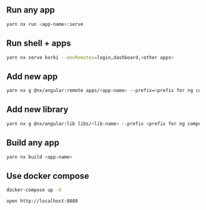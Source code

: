 ## Run any app
```bash
yarn nx run <app-name>:serve
```

## Run shell + apps
```bash
yarn nx serve korki --devRemotes=login,dashboard,<other apps>
```

## Add new app
```bash
yarn nx g @nx/angular:remote apps/<app-name> --prefix=<prefix for ng components> --host=korki
```

## Add new library
```bash
yarn nx g @nx/angular:lib libs/<lib-name> --prefix <prefix for ng components>
```

## Build any app
```bash
yarn nx build <app-name>
```

## Use docker compose
```bash
docker-compose up -d

open http://localhost:8080
```
